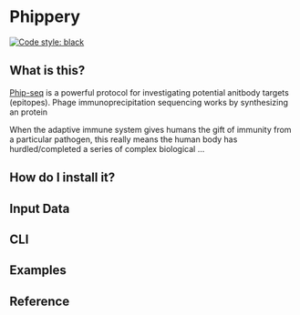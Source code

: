 # Phippery

[![Code style: black](https://img.shields.io/badge/code%20style-black-000000.svg)](https://github.com/psf/black)

## What is this?

[Phip-seq](file:///C:/Users/Jared/AppData/Local/Temp/Mohan%20et%20al.%202018%20-%20PhIP-Seq%20characterization%20of%20serum%20antibodies%20using%20oligonucleotide-encoded%20peptidomes.pdf)
is a powerful protocol for investigating potential anitbody targets
(epitopes). Phage immunoprecipitation sequencing works by synthesizing an
protein

When the adaptive immune system gives humans the gift of immunity from
a particular pathogen, this really means the human body has hurdled/completed a series
of complex biological ...

## How do I install it?

## Input Data

## CLI

## Examples

## Reference
